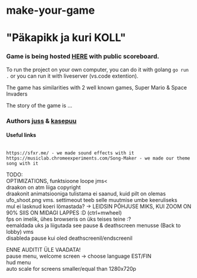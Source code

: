 # make-your-game
# "Päkapikk ja kuri KOLL"

### Game is being hosted [HERE](http://joelsoft.eu:1111/) with public scoreboard.

To run the project on your own computer, you can do it with golang `go run .` or you can run it with liveserver (vs.code extention).

The game has similarities with 2 well known games, Super Mario & Space Invaders 

The story of the game is ...

### Authors [juss](https://01.kood.tech/git/juss) & [kasepuu](https://01.kood.tech/git/kasepuu) 


#### Useful links
```

https://sfxr.me/ - we made sound effects with it
https://musiclab.chromeexperiments.com/Song-Maker - we made our theme song with it

```

TODO:                                           
OPTIMIZATIONS, funktsioone loope jms<       
draakon on atm liiga copyright                      
draakonit animatsiooniga tulistama ei saanud, kuid pilt on olemas ufo_shoot.png vms. settimeout teeb selle muutmise umbe keeruliseks    
mul ei lasknud koeri lömastada? -> LEIDSIN PÕHJUSE MIKS, KUI ZOOM ON 90% SIIS ON MIDAGI LAPPES :D (ctrl+mwheel)         
fps on imelik, ühes browseris on üks teises teine :?        
eemaldada uks ja liigutada see pause & deathscreen menusse (Back to lobby) vms                               
disableda pause kui oled deathscreenil/endscreenil      



ENNE AUDITIT ÜLE VAADATA!               
pause menu, welcome screen -> choose language EST/FIN                           
hud menu                     
auto scale for screens smaller/equal than 1280x720p                     
